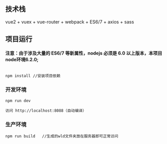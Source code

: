 ## 技术栈
vue2 + vuex + vue-router + webpack + ES6/7 + axios + sass 

## 项目运行

#### 注意：由于涉及大量的 ES6/7 等新属性，nodejs 必须是 6.0 以上版本，本项目node环境6.2.0;

```

npm install //安装项目依赖

```

### 开发环境
```
npm run dev

访问 http://localhost:8088（自动编译）
```

### 生产环境
```
npm run build   //生成的wld文件夹放在服务器即可正常访问
```

